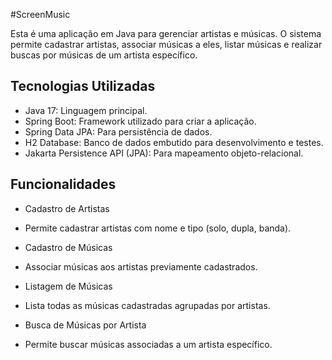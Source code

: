 #ScreenMusic

Esta é uma aplicação em Java para gerenciar artistas e músicas. O sistema permite cadastrar artistas, associar músicas a eles, listar músicas e realizar buscas por músicas de um artista específico.

## Tecnologias Utilizadas
- Java 17: Linguagem principal.
- Spring Boot: Framework utilizado para criar a aplicação.
- Spring Data JPA: Para persistência de dados.
- H2 Database: Banco de dados embutido para desenvolvimento e testes.
- Jakarta Persistence API (JPA): Para mapeamento objeto-relacional.
 
 ## Funcionalidades
- Cadastro de Artistas
- Permite cadastrar artistas com nome e tipo (solo, dupla, banda).

- Cadastro de Músicas
- Associar músicas aos artistas previamente cadastrados.
  
- Listagem de Músicas
- Lista todas as músicas cadastradas agrupadas por artistas.
  
- Busca de Músicas por Artista
- Permite buscar músicas associadas a um artista específico.
